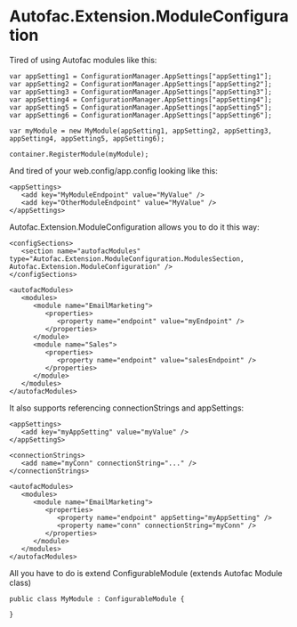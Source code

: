 Autofac.Extension.ModuleConfiguration
=====================================
Tired of using Autofac modules like this:

```
var appSetting1 = ConfigurationManager.AppSettings["appSetting1"];
var appSetting2 = ConfigurationManager.AppSettings["appSetting2"];
var appSetting3 = ConfigurationManager.AppSettings["appSetting3"];
var appSetting4 = ConfigurationManager.AppSettings["appSetting4"];
var appSetting5 = ConfigurationManager.AppSettings["appSetting5"];
var appSetting6 = ConfigurationManager.AppSettings["appSetting6"];

var myModule = new MyModule(appSetting1, appSetting2, appSetting3, appSetting4, appSetting5, appSetting6);

container.RegisterModule(myModule);

```

And tired of your web.config/app.config looking like this:

```
<appSettings>
   <add key="MyModuleEndpoint" value="MyValue" />
   <add key="OtherModuleEndpoint" value="MyValue" />
</appSettings>
```

Autofac.Extension.ModuleConfiguration allows you to do it this way:

```
<configSections>
   <section name="autofacModules" type="Autofac.Extension.ModuleConfiguration.ModulesSection, Autofac.Extension.ModuleConfiguration" />
</configSections>
```

```
<autofacModules>
   <modules>
      <module name="EmailMarketing">
         <properties>
            <property name="endpoint" value="myEndpoint" />
         </properties>
      </module>
      <module name="Sales">
         <properties>
            <property name="endpoint" value="salesEndpoint" />
         </properties>
      </module>
   </modules>
</autofacModules>
```

It also supports referencing connectionStrings and appSettings:

```
<appSettings>
   <add key="myAppSetting" value="myValue" />
</appSettingS>

<connectionStrings>
   <add name="myConn" connectionString="..." />
</connectionStrings>

<autofacModules>
   <modules>
      <module name="EmailMarketing">
         <properties>
            <property name="endpoint" appSetting="myAppSetting" />
            <property name="conn" connectionString="myConn" />
         </properties>
      </module>
   </modules>
</autofacModules>
```

All you have to do is extend ConfigurableModule (extends Autofac Module class)

```
public class MyModule : ConfigurableModule {

}
```

